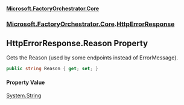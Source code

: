 #### [Microsoft.FactoryOrchestrator.Core](./Microsoft-FactoryOrchestrator-Core.md 'Microsoft.FactoryOrchestrator.Core')
### [Microsoft.FactoryOrchestrator.Core](./Microsoft-FactoryOrchestrator-Core.md 'Microsoft.FactoryOrchestrator.Core').[HttpErrorResponse](./Microsoft-FactoryOrchestrator-Core-HttpErrorResponse.md 'Microsoft.FactoryOrchestrator.Core.HttpErrorResponse')
## HttpErrorResponse.Reason Property
Gets the Reason (used by some endpoints instead of ErrorMessage).  
```csharp
public string Reason { get; set; }
```
#### Property Value
[System.String](https://docs.microsoft.com/en-us/dotnet/api/System.String 'System.String')  
